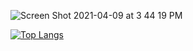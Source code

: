 ![Screen Shot 2021-04-09 at 3 44 19 PM](https://user-images.githubusercontent.com/25471002/114238588-7b49dd00-994a-11eb-9903-decf009c9bd1.png)

[![Top Langs](https://github-readme-stats.vercel.app/api/top-langs/?username=paipaipaipai&layout=compact)]()

